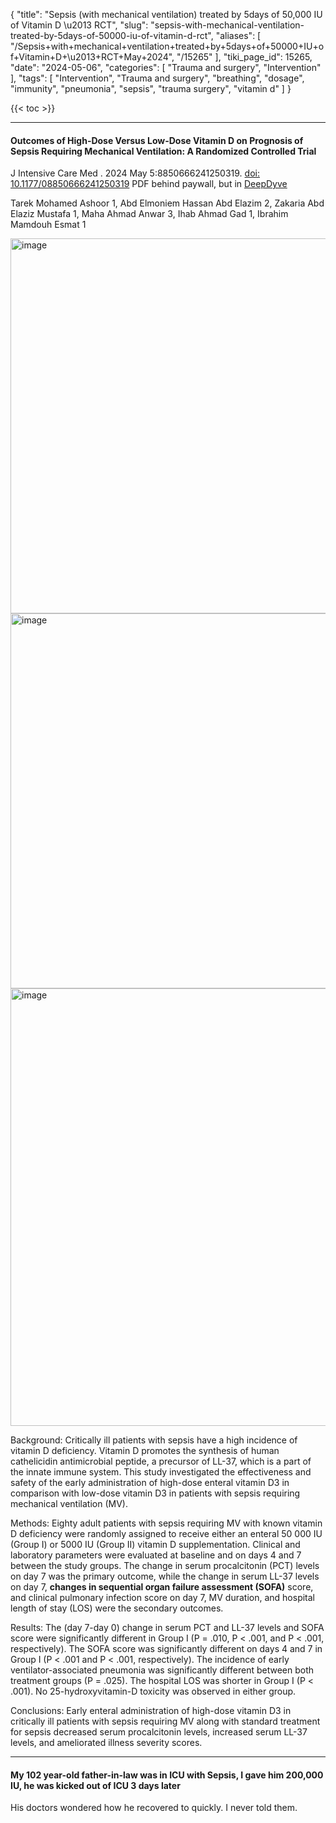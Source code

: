 {
    "title": "Sepsis (with mechanical ventilation) treated by 5days of 50,000 IU of Vitamin D \u2013 RCT",
    "slug": "sepsis-with-mechanical-ventilation-treated-by-5days-of-50000-iu-of-vitamin-d-rct",
    "aliases": [
        "/Sepsis+with+mechanical+ventilation+treated+by+5days+of+50000+IU+of+Vitamin+D+\u2013+RCT+May+2024",
        "/15265"
    ],
    "tiki_page_id": 15265,
    "date": "2024-05-06",
    "categories": [
        "Trauma and surgery",
        "Intervention"
    ],
    "tags": [
        "Intervention",
        "Trauma and surgery",
        "breathing",
        "dosage",
        "immunity",
        "pneumonia",
        "sepsis",
        "trauma surgery",
        "vitamin d"
    ]
}


{{< toc >}}

---

#### Outcomes of High-Dose Versus Low-Dose Vitamin D on Prognosis of Sepsis Requiring Mechanical Ventilation: A Randomized Controlled Trial

J Intensive Care Med . 2024 May 5:8850666241250319. [doi: 10.1177/08850666241250319](https://doi.org/10.1177/08850666241250319) PDF behind paywall, but in [DeepDyve](https://www.deepdyve.com/lp/sage/outcomes-of-high-dose-versus-low-dose-vitamin-d-on-prognosis-of-sepsis-9QVXX9LI2W?articleList=%2Fsearch%3Fquery%3D%2522Outcomes%2Bof%2BHigh-Dose%2BVersus%2BLow-Dose%2BVitamin%2BD%2Bon%2BPrognosis%2Bof%2BSepsis%2BRequiring%2BMechanical%2BVentilation%2522)

Tarek Mohamed Ashoor 1, Abd Elmoniem Hassan Abd Elazim 2, Zakaria Abd Elaziz Mustafa 1, Maha Ahmad Anwar 3, Ihab Ahmad Gad 1, Ibrahim Mamdouh Esmat 1

<img src="https://d378j1rmrlek7x.cloudfront.net/attachments/webp/sofa.webp" alt="image" width="600">

<img src="https://d378j1rmrlek7x.cloudfront.net/attachments/webp/sepsis-levels.webp" alt="image" width="600">

<img src="https://d378j1rmrlek7x.cloudfront.net/attachments/webp/sepsis-los.webp" alt="image" width="700">

Background: Critically ill patients with sepsis have a high incidence of vitamin D deficiency. Vitamin D promotes the synthesis of human cathelicidin antimicrobial peptide, a precursor of LL-37, which is a part of the innate immune system. This study investigated the effectiveness and safety of the early administration of high-dose enteral vitamin D3 in comparison with low-dose vitamin D3 in patients with sepsis requiring mechanical ventilation (MV). 

Methods: Eighty adult patients with sepsis requiring MV with known vitamin D deficiency were randomly assigned to receive either an enteral 50 000 IU (Group I) or 5000 IU (Group II) vitamin D supplementation. Clinical and laboratory parameters were evaluated at baseline and on days 4 and 7 between the study groups. The change in serum procalcitonin (PCT) levels on day 7 was the primary outcome, while the change in serum LL-37 levels on day 7,  **changes in sequential organ failure assessment (SOFA)**  score, and clinical pulmonary infection score on day 7, MV duration, and hospital length of stay (LOS) were the secondary outcomes. 

Results: The (day 7-day 0) change in serum PCT and LL-37 levels and SOFA score were significantly different in Group I (P = .010, P < .001, and P < .001, respectively). The SOFA score was significantly different on days 4 and 7 in Group I (P < .001 and P < .001, respectively). The incidence of early ventilator-associated pneumonia was significantly different between both treatment groups (P = .025). The hospital LOS was shorter in Group I (P < .001). No 25-hydroxyvitamin-D toxicity was observed in either group. 

Conclusions: Early enteral administration of high-dose vitamin D3 in critically ill patients with sepsis requiring MV along with standard treatment for sepsis decreased serum procalcitonin levels, increased serum LL-37 levels, and ameliorated illness severity scores.

---

#### My 102 year-old father-in-law was in ICU with Sepsis, I gave him 200,000 IU, he was kicked out of ICU 3 days later

His doctors wondered how he recovered to quickly.  I never told them.